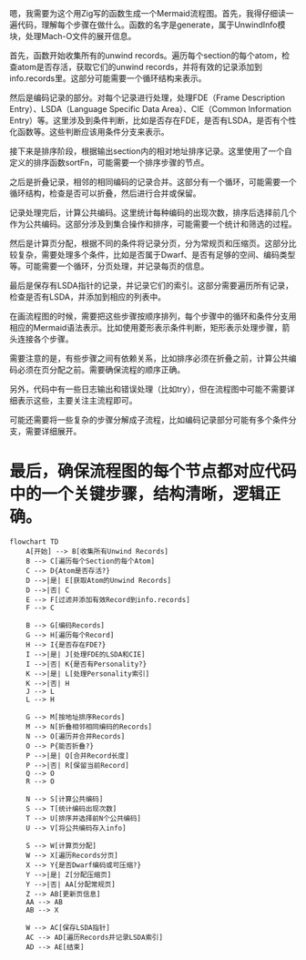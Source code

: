 嗯，我需要为这个用Zig写的函数生成一个Mermaid流程图。首先，我得仔细读一遍代码，理解每个步骤在做什么。函数的名字是generate，属于UnwindInfo模块，处理Mach-O文件的展开信息。

首先，函数开始收集所有的unwind records。遍历每个section的每个atom，检查atom是否存活，获取它们的unwind records，并将有效的记录添加到info.records里。这部分可能需要一个循环结构来表示。

然后是编码记录的部分。对每个记录进行处理，处理FDE（Frame Description Entry）、LSDA（Language Specific Data Area）、CIE（Common Information Entry）等。这里涉及到条件判断，比如是否存在FDE，是否有LSDA，是否有个性化函数等。这些判断应该用条件分支来表示。

接下来是排序阶段，根据输出section内的相对地址排序记录。这里使用了一个自定义的排序函数sortFn，可能需要一个排序步骤的节点。

之后是折叠记录，相邻的相同编码的记录合并。这部分有一个循环，可能需要一个循环结构，检查是否可以折叠，然后进行合并或保留。

记录处理完后，计算公共编码。这里统计每种编码的出现次数，排序后选择前几个作为公共编码。这部分涉及到集合操作和排序，可能需要一个统计和筛选的过程。

然后是计算页分配，根据不同的条件将记录分页，分为常规页和压缩页。这部分比较复杂，需要处理多个条件，比如是否属于Dwarf、是否有足够的空间、编码类型等。可能需要一个循环，分页处理，并记录每页的信息。

最后是保存有LSDA指针的记录，并记录它们的索引。这部分需要遍历所有记录，检查是否有LSDA，并添加到相应的列表中。

在画流程图的时候，需要把这些步骤按顺序排列，每个步骤中的循环和条件分支用相应的Mermaid语法表示。比如使用菱形表示条件判断，矩形表示处理步骤，箭头连接各个步骤。

需要注意的是，有些步骤之间有依赖关系，比如排序必须在折叠之前，计算公共编码必须在页分配之前。需要确保流程的顺序正确。

另外，代码中有一些日志输出和错误处理（比如try），但在流程图中可能不需要详细表示这些，主要关注主流程即可。

可能还需要将一些复杂的步骤分解成子流程，比如编码记录部分可能有多个条件分支，需要详细展开。

最后，确保流程图的每个节点都对应代码中的一个关键步骤，结构清晰，逻辑正确。
================================================
```mermaid
flowchart TD
    A[开始] --> B[收集所有Unwind Records]
    B --> C[遍历每个Section的每个Atom]
    C --> D{Atom是否存活?}
    D -->|是| E[获取Atom的Unwind Records]
    D -->|否| C
    E --> F[过滤并添加有效Record到info.records]
    F --> C

    B --> G[编码Records]
    G --> H[遍历每个Record]
    H --> I{是否存在FDE?}
    I -->|是| J[处理FDE的LSDA和CIE]
    I -->|否| K{是否有Personality?}
    K -->|是| L[处理Personality索引]
    K -->|否| H
    J --> L
    L --> H

    G --> M[按地址排序Records]
    M --> N[折叠相邻相同编码的Records]
    N --> O[遍历并合并Records]
    O --> P{能否折叠?}
    P -->|是| Q[合并Record长度]
    P -->|否| R[保留当前Record]
    Q --> O
    R --> O

    N --> S[计算公共编码]
    S --> T[统计编码出现次数]
    T --> U[排序并选择前N个公共编码]
    U --> V[将公共编码存入info]

    S --> W[计算页分配]
    W --> X[遍历Records分页]
    X --> Y{是否Dwarf编码或可压缩?}
    Y -->|是| Z[分配压缩页]
    Y -->|否| AA[分配常规页]
    Z --> AB[更新页信息]
    AA --> AB
    AB --> X

    W --> AC[保存LSDA指针]
    AC --> AD[遍历Records并记录LSDA索引]
    AD --> AE[结束]
```